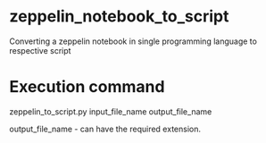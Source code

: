 # zeppelin_notebook_to_script
Converting a zeppelin notebook in single programming language to respective script

# Execution command
zeppelin_to_script.py input_file_name output_file_name

output_file_name - can have the required extension.
